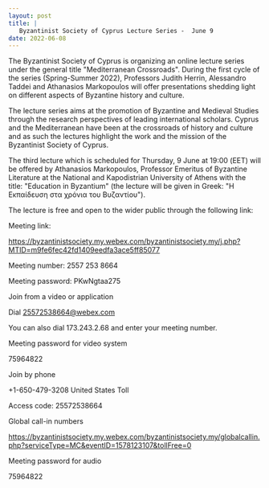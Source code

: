 ```yaml
---
layout: post
title: |
   Byzantinist Society of Cyprus Lecture Series -  June 9
date: 2022-06-08
---
```


The Byzantinist Society of Cyprus is organizing an online lecture series
under the general title "Mediterranean Crossroads". During the first
cycle of the series (Spring-Summer 2022), Professors Judith Herrin,
Alessandro Taddei and Athanasios Markopoulos will offer presentations
shedding light on different aspects of Byzantine history and
culture.

The lecture series aims at the promotion of
Byzantine and Medieval Studies through the research perspectives of
leading international scholars. Cyprus and the Mediterranean have been
at the crossroads of history and culture and as such the lectures
highlight the work and the mission of the Byzantinist Society of
Cyprus.

The third lecture which is scheduled for Thursday, 9
June at 19:00 (ΕΕΤ) will be offered by Athanasios Markopoulos, Professor
Emeritus of Byzantine Literature at the National and Kapodistrian
University of Athens with the title: "Education in Byzantium" (the
lecture will be given in Greek: "Η Εκπαίδευση στα χρόνια του
Βυζαντίου").

The lecture is free and open to the wider
public through the following link:

Meeting
link:

<https://byzantinistsociety.my.webex.com/byzantinistsociety.my/j.php?MTID=m9fe6fec42fd1409eedfa3ace5ff85077>

Meeting
number: 2557 253 8664

Meeting password:
PKwNgtaa275

Join from a video or application

Dial
<25572538664@webex.com>

You can also dial 173.243.2.68 and
enter your meeting number.

Meeting password for video
system

75964822

Join by
phone

+1-650-479-3208 United States Toll

Access
code: 25572538664

Global call-in
numbers

<https://byzantinistsociety.my.webex.com/byzantinistsociety.my/globalcallin.php?serviceType=MC&eventID=1578123107&tollFree=0>

Meeting
password for audio

75964822
